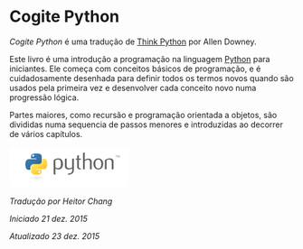 # Cogite Python

*Cogite Python* é uma tradução de [Think Python](http://thinkpython2.com) por Allen Downey.

Este livro é uma introdução a programação na linguagem [Python](https://www.python.org/) para iniciantes. Ele começa com conceitos básicos de programação, e é cuidadosamente desenhada para definir todos os termos novos quando são usados pela primeira vez e desenvolver cada conceito novo numa progressão lógica.

Partes maiores, como recursão e programação orientada a objetos, são divididas numa sequencia de passos menores e introduzidas ao decorrer de vários capítulos.

![Python](figures/python-logo.png)

*Tradução por Heitor Chang*

*Iniciado 21 dez. 2015*

*Atualizado 23 dez. 2015*

